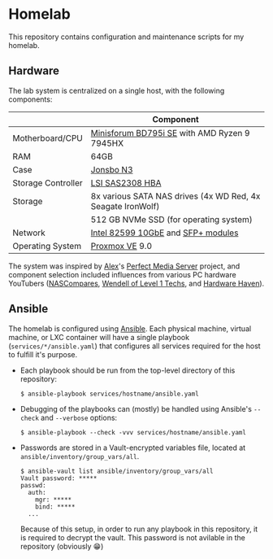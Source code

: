 # Homelab

This repository contains configuration and maintenance scripts for my homelab.

## Hardware

The lab system is centralized on a single host, with the following components:

|   | Component |
| - | --------- |
| Motherboard/CPU | [Minisforum BD795i SE](https://www.amazon.com/dp/B0DQ8WXMKP) with AMD Ryzen 9 7945HX |
| RAM | 64GB |
| Case | [Jonsbo N3](https://www.amazon.com/dp/B0CMVBMVHT) |
| Storage Controller | [LSI SAS2308 HBA](https://www.amazon.com/dp/B0BXPWJLM6) |
| Storage | 8x various SATA NAS drives (4x WD Red, 4x Seagate IronWolf) |
|         | 512 GB NVMe SSD (for operating system) |
| Network | [Intel 82599 10GbE](https://www.amazon.com/dp/B0DGV4WQTJ) and [SFP+ modules](https://www.amazon.com/dp/B077T46LPJ) |
| Operating System | [Proxmox VE](https://proxmox.com) 9.0 |

The system was inspired by [Alex](https://github.com/IronicBadger/pms-wiki)'s [Perfect Media Server](https://perfectmediaserver.com) project,
and component selection included influences from various PC hardware YouTubers
([NASCompares](https://youtu.be/en7R_HB5pm4),
 [Wendell of Level 1 Techs](https://youtu.be/M0p8HMeO_WI), and
 [Hardware Haven](https://youtu.be/i3G_LvowBkI)).

## Ansible

The homelab is configured using [Ansible](https://www.redhat.com/en/ansible-collaborative).  Each physical
machine, virtual machine, or LXC container will have a single playbook (`services/*/ansible.yaml`) that
configures all services required for the host to fulfill it's purpose.

* Each playbook should be run from the top-level directory of this repository:
    ```
    $ ansible-playbook services/hostname/ansible.yaml
    ```
* Debugging of the playbooks can (mostly) be handled using Ansible's `--check` and `--verbose` options:
    ```
    $ ansible-playbook --check -vvv services/hostname/ansible.yaml
    ```
* Passwords are stored in a Vault-encrypted variables file, located at `ansible/inventory/group_vars/all`.
    ```
    $ ansible-vault list ansible/inventory/group_vars/all
    Vault password: *****
    passwd:
      auth:
        mgr: *****
        bind: *****
      ...
    ````
    Because of this setup, in order to run any playbook in this repository, it is required to decrypt the
    vault.  This password is not avilable in the repository (obviously :grin:)

